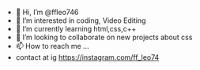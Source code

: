 - 👋 Hi, I’m @ffleo746
- 👀 I’m interested in coding,  Video Editing
- 🌱 I’m currently learning html,css,c++
- 💞️ I’m looking to collaborate on new projects about css
- 📫 How to reach me ...
- contact at ig https://instagram.com/ff_leo74

<!---
ffleo746/ffleo746 is a ✨ special ✨ repository because its `README.md` (this file) appears on your GitHub profile.
You can click the Preview link to take a look at your changes.
--->

